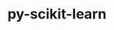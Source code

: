 ---
title: "py-scikit-learn"
layout: cache
categories: [package, v0.19]
meta: {"versions": ["1.1.3"], "compilers": ["gcc@=11.1.0", "gcc@=7.3.1", "oneapi@=2022.1.0"], "oss": ["amzn2", "ubuntu20.04"], "platforms": ["linux"], "targets": ["x86_64", "x86_64_v3"], "stacks": ["e4s", "e4s-oneapi", "ml-cpu", "ml-cuda", "ml-rocm"], "num_specs": 4, "num_specs_by_stack": {"ml-cuda": 2, "ml-cpu": 2, "ml-rocm": 1, "e4s": 1, "e4s-oneapi": 1}}
spec_details: [{"hash": "otlvxgwgdzxpt3bgshnzz4mgutbhpowf", "compiler": "gcc@=7.3.1", "versions": ["1.1.3"], "os": "amzn2", "platform": "linux", "target": "x86_64_v3", "variants": ["build_system=python_pip", "+openmp"], "stacks": ["ml-cuda", "ml-cpu"], "size": "-", "tarball": "https://binaries.spack.io/releases/v0.19/build_cache/linux-amzn2-x86_64_v3/gcc-7.3.1/py-scikit-learn-1.1.3/linux-amzn2-x86_64_v3-gcc-7.3.1-py-scikit-learn-1.1.3-otlvxgwgdzxpt3bgshnzz4mgutbhpowf.spack"}, {"hash": "cwctdxbff5y7rkhghnayysc6atlocpkr", "compiler": "gcc@=7.3.1", "versions": ["1.1.3"], "os": "amzn2", "platform": "linux", "target": "x86_64_v3", "variants": ["build_system=python_pip", "+openmp"], "stacks": ["ml-cuda", "ml-cpu", "ml-rocm"], "size": "-", "tarball": "https://binaries.spack.io/releases/v0.19/build_cache/linux-amzn2-x86_64_v3/gcc-7.3.1/py-scikit-learn-1.1.3/linux-amzn2-x86_64_v3-gcc-7.3.1-py-scikit-learn-1.1.3-cwctdxbff5y7rkhghnayysc6atlocpkr.spack"}, {"hash": "n2qcmmejfqittryd4texc53mnra3jkjz", "compiler": "gcc@=11.1.0", "versions": ["1.1.3"], "os": "ubuntu20.04", "platform": "linux", "target": "x86_64", "variants": ["build_system=python_pip", "+openmp"], "stacks": ["e4s"], "size": "-", "tarball": "https://binaries.spack.io/releases/v0.19/build_cache/linux-ubuntu20.04-x86_64/gcc-11.1.0/py-scikit-learn-1.1.3/linux-ubuntu20.04-x86_64-gcc-11.1.0-py-scikit-learn-1.1.3-n2qcmmejfqittryd4texc53mnra3jkjz.spack"}, {"hash": "n75wb77rc7u4endukagp2qdygurfjenv", "compiler": "oneapi@=2022.1.0", "versions": ["1.1.3"], "os": "ubuntu20.04", "platform": "linux", "target": "x86_64", "variants": ["build_system=python_pip", "+openmp"], "stacks": ["e4s-oneapi"], "size": "-", "tarball": "https://binaries.spack.io/releases/v0.19/build_cache/linux-ubuntu20.04-x86_64/oneapi-2022.1.0/py-scikit-learn-1.1.3/linux-ubuntu20.04-x86_64-oneapi-2022.1.0-py-scikit-learn-1.1.3-n75wb77rc7u4endukagp2qdygurfjenv.spack"}]
---
